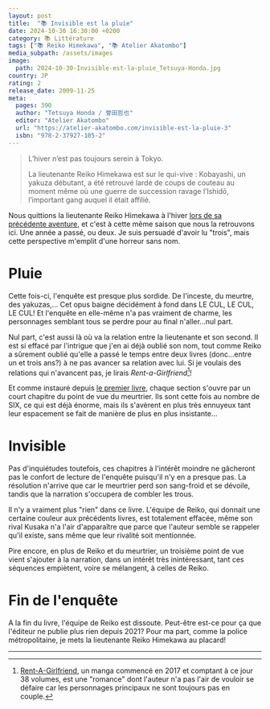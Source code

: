 ```yaml
---
layout: post
title:  "📚 Invisible est la pluie"
date: 2024-10-30 16:30:00 +0200
category: 📚 Littérature
tags: ["📚 Reiko Himekawa", "📚 Atelier Akatombo"]
media_subpath: /assets/images
image:
  path: 2024-10-30-Invisible-est-la-pluie_Tetsuya-Honda.jpg
country: JP
rating: 2
release_date: 2009-11-25
meta:
  pages: 390
  author: "Tetsuya Honda / 誉田哲也"
  editor: "Atelier Akatombo"
  url: "https://atelier-akatombo.com/invisible-est-la-pluie-3"
  isbn: "978-2-37927-105-2"
---
```


> L’hiver n’est pas toujours serein à Tokyo.
>
> La lieutenante Reiko Himekawa est sur le qui-vive : Kobayashi, un yakuza débutant, a été retrouvé lardé de coups de couteau au moment même où une guerre de succession ravage l’Ishidō, l’important gang auquel il était affilié.

Nous quittions la lieutenante Reiko Himekawa à l'hiver [lors de sa précédente aventure](/posts/cruel-est-le-ciel/), et c'est à cette même saison que nous la retrouvons ici. Une année a passé, ou deux. Je suis persuadé d'avoir lu "trois", mais cette perspective m'emplit d'une horreur sans nom.

# Pluie

Cette fois-ci, l'enquête est presque plus sordide. De l'inceste, du meurtre, des yakuzas,... Cet opus baigne décidément à fond dans LE CUL, LE CUL, LE CUL! Et l'enquête en elle-même n'a pas vraiment de charme, les personnages semblant tous se perdre pour au final n'aller...nul part.

Nul part, c'est aussi là où va la relation entre la lieutenante et son second. Il est si effacé par l'intrigue que j'en ai déjà oublié son nom, tout comme Reiko a sûrement oublié qu'elle a passé le temps entre deux livres (donc...entre un et trois ans?) à ne pas avancer sa relation avec lui. Si je voulais des relations qui n'avancent pas, je lirais *Rent-a-Girlfriend*[^1]!

Et comme instauré depuis [le premier livre](/posts/rouge-est-la-nuit/), chaque section s'ouvre par un court chapitre du point de vue du meurtrier. Ils sont cette fois au nombre de SIX, ce qui est déjà énorme, mais ils s'avèrent en plus très ennuyeux tant leur espacement se fait de manière de plus en plus insistante...

# Invisible

Pas d'inquiétudes toutefois, ces chapitres à l'intérêt moindre ne gâcheront pas le confort de lecture de l'enquête puisqu'il n'y en a presque pas. La résolution n'arrive que car le meurtrier perd son sang-froid et se dévoile, tandis que la narration s'occupera de combler les trous.

Il n'y a vraiment plus "rien" dans ce livre. L'équipe de Reiko, qui donnait une certaine couleur aux précédents livres, est totalement effacée, même son rival Kusaka n'a l'air d'apparaître que parce que l'auteur semble se rappeler qu'il existe, sans même que leur rivalité soit mentionnée.

Pire encore, en plus de Reiko et du meurtrier, un troisième point de vue vient s'ajouter à la narration, dans un intérêt très inintéressant, tant ces séquences empiètent, voire se mélangent, à celles de Reiko.

# Fin de l'enquête

A la fin du livre, l'équipe de Reiko est dissoute. Peut-être est-ce pour ça que l'éditeur ne publie plus rien depuis 2021? Pour ma part, comme la police métropolitaine, je mets la lieutenante Reiko Himekawa au placard!

* * *
[^1]: [<i class="fab fa-wikipedia-w"></i> Rent-A-Girlfriend](https://fr.wikipedia.org/wiki/Rent-A-Girlfriend), un manga commencé en 2017 et comptant à ce jour 38 volumes, est une "romance" dont l'auteur n'a pas l'air de vouloir se défaire car les personnages principaux ne sont toujours pas en couple.

